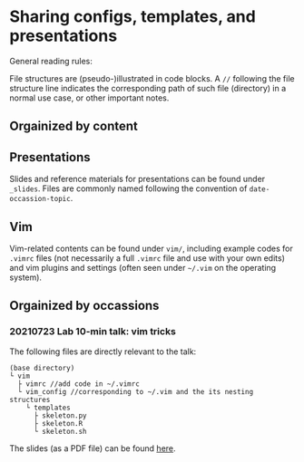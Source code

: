 # Sharing configs, templates, and presentations

General reading rules:

File structures are (pseudo-)illustrated in code blocks. A `//` following the file structure line indicates the corresponding path of such file (directory) in a normal use case, or other important notes.

## Orgainized by content

## Presentations

Slides and reference materials for presentations can be found under `_slides`. Files are commonly named following the convention of `date-occassion-topic`.

## Vim

Vim-related contents can be found under `vim/`, including example codes for `.vimrc` files (not necessarily a full `.vimrc` file and use with your own edits) and vim plugins and settings (often seen under `~/.vim` on the operating system).

## Orgainized by occassions

### 20210723 Lab 10-min talk: vim tricks

The following files are directly relevant to the talk:

```
(base directory)
└ vim
  ├ vimrc //add code in ~/.vimrc
  └ vim_config //corresponding to ~/.vim and the its nesting structures
    └ templates
      ├ skeleton.py
      ├ skeleton.R
      └ skeleton.sh
```

The slides (as a PDF file) can be found [here](_slides/20210723-lab10min-vimPlugin.pdf).
